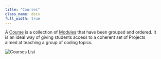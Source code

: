 ```yaml
---
title: "Courses"
class_name: docs
full_width: true
---
```


A [Course](/docs/dashboard/courses/) is a collection of [Modules](/docs/dashboard/modules/) that have been grouped and ordered. It is an ideal way of giving students access to a coherent set of Projects aimed at teaching a group of coding topics.

![Courses List](/img/docs/courses_list.png)

